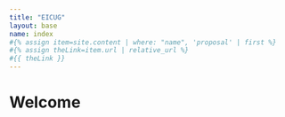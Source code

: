 ```yaml
---
title: "EICUG"
layout: base
name: index
#{% assign item=site.content | where: "name", 'proposal' | first %}
#{% assign theLink=item.url | relative_url %}
#{{ theLink }}
---
```


# Welcome

